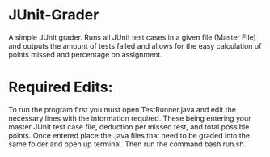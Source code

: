 # JUnit-Grader
  A simple JUnit grader. Runs all JUnit test cases in a given file (Master File) and outputs the amount of tests failed and allows for the easy calculation of points missed and percentage on assignment.
  
# Required Edits:
  To run the program first you must open TestRunner.java and edit the necessary lines with the information required. These being entering your master JUnit test case file, deduction per missed test, and total possible points. Once entered place the .java files that need to be graded into the same folder and open up terminal. Then run the command bash run.sh.
